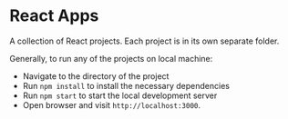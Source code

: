 # React Apps

A collection of React projects. Each project is in its own separate folder.

Generally, to run any of the projects on local machine:

- Navigate to the directory of the project
- Run `npm install` to install the necessary dependencies
- Run `npm start` to start the local development server
- Open browser and visit `http://localhost:3000`.